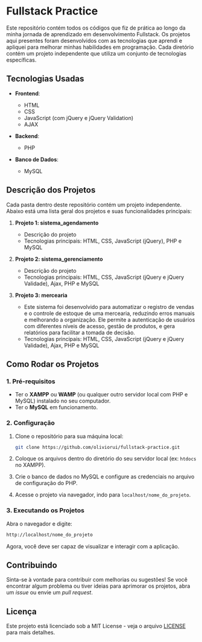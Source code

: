# Fullstack Practice

Este repositório contém todos os códigos que fiz de prática ao longo da minha jornada de aprendizado em desenvolvimento Fullstack. Os projetos aqui presentes foram desenvolvidos com as tecnologias que aprendi e apliquei para melhorar minhas habilidades em programação. Cada diretório contém um projeto independente que utiliza um conjunto de tecnologias específicas.

## Tecnologias Usadas

- **Frontend**:
  - HTML
  - CSS
  - JavaScript (com jQuery e jQuery Validation)
  - AJAX

- **Backend**:
  - PHP

- **Banco de Dados**:
  - MySQL

## Descrição dos Projetos

Cada pasta dentro deste repositório contém um projeto independente. Abaixo está uma lista geral dos projetos e suas funcionalidades principais:

1. **Projeto 1: sistema_agendamento**
   - Descrição do projeto
   - Tecnologias principais: HTML, CSS, JavaScript (jQuery), PHP e MySQL

2. **Projeto 2: sistema_gerenciamento**
   - Descrição do projeto
   - Tecnologias principais: HTML, CSS, JavaScript (jQuery e jQuery Validade), Ajax, PHP e MySQL

3. **Projeto 3: mercearia**
   - Este sistema foi desenvolvido para automatizar o registro de vendas e o controle de estoque de uma mercearia, reduzindo erros manuais e melhorando a organização. Ele permite a autenticação de usuários com diferentes níveis de acesso, gestão de produtos, e gera relatórios para facilitar a tomada de decisão.
   - Tecnologias principais: HTML, CSS, JavaScript (jQuery e jQuery Validade), Ajax, PHP e MySQL

## Como Rodar os Projetos

### 1. Pré-requisitos

- Ter o **XAMPP** ou **WAMP** (ou qualquer outro servidor local com PHP e MySQL) instalado no seu computador.
- Ter o **MySQL** em funcionamento.
  
### 2. Configuração

1. Clone o repositório para sua máquina local:
   ```bash
   git clone https://github.com/oliviorui/fullstack-practice.git
   ```

2. Coloque os arquivos dentro do diretório do seu servidor local (ex: `htdocs` no XAMPP).

3. Crie o banco de dados no MySQL e configure as credenciais no arquivo de configuração do PHP.

4. Acesse o projeto via navegador, indo para `localhost/nome_do_projeto`.

### 3. Executando os Projetos

Abra o navegador e digite:
```bash
http://localhost/nome_do_projeto
```

Agora, você deve ser capaz de visualizar e interagir com a aplicação. 

## Contribuindo

Sinta-se à vontade para contribuir com melhorias ou sugestões! Se você encontrar algum problema ou tiver ideias para aprimorar os projetos, abra um *issue* ou envie um *pull request*.

## Licença

Este projeto está licenciado sob a MIT License - veja o arquivo [LICENSE](LICENSE) para mais detalhes.
